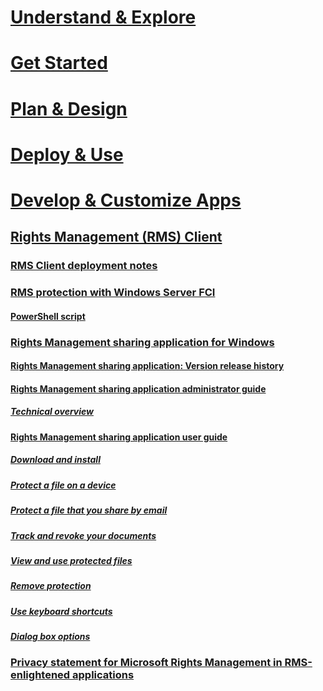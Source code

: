 # [Understand & Explore](/rights-management/understand-explore/azure-rights-management)
# [Get Started](/rights-management/get-started/requirements-for-azure-rights-management)
# [Plan & Design](/rights-management/plan-design/azure-rights-management-deployment-roadmap)
# [Deploy & Use](/rights-management/deploy-use/activating-azure-rights-management)
# [Develop & Customize Apps](/rights-management/develop/developers-guide)
## [Rights Management (RMS) Client](./rights-management-rms-client.md)
### [RMS Client deployment notes](./rms-client-deployment-notes.md)
### [RMS protection with Windows Server FCI](./rms-protection-with-windows-server-file-classification-infrastructure-fci.md)
#### [PowerShell script](./rms-protection-script-fci.md)
### [Rights Management sharing application for Windows](./rights-management-sharing-application-for-windows.md)
#### [Rights Management sharing application: Version release history](./rights-management-sharing-application-version-release-history.md)
#### [Rights Management sharing application administrator guide](./rights-management-sharing-application-administrator-guide.md)
##### [Technical overview](rights-management-sharing-application-administrator-guide-technical-overview.md)
#### [Rights Management sharing application user guide](./rights-management-sharing-application-user-guide.md)
##### [Download and install](./download-and-install-the-rights-management-sharing-application.md)
##### [Protect a file on a device](./protect-a-file-on-a-device-protect-in-place-by-using-the-rights-management-sharing-application.md)
##### [Protect a file that you share by email](./protect-a-file-that-you-share-by-email-by-using-the-rights-management-sharing-application.md)
##### [Track and revoke your documents](./track-and-revoke-your-documents-when-you-use-the-rms-sharing-application.md)
##### [View and use protected files](./view-and-use-files-that-have-been-protected-by-rights-management.md)
##### [Remove protection](./remove-protection-from-a-file-by-using-the-rights-management-sharing-application.md)
##### [Use keyboard shortcuts](./use-keyboard-shortcuts-in-the-rights-management-sharing-application.md)
##### [Dialog box options](./dialog-box-options-for-the-rights-management-sharing-application.md)
### [Privacy statement for Microsoft Rights Management in RMS-enlightened applications](./privacy-statement-for-microsoft-rights-management-in-rms-enlightened-applications.md)
